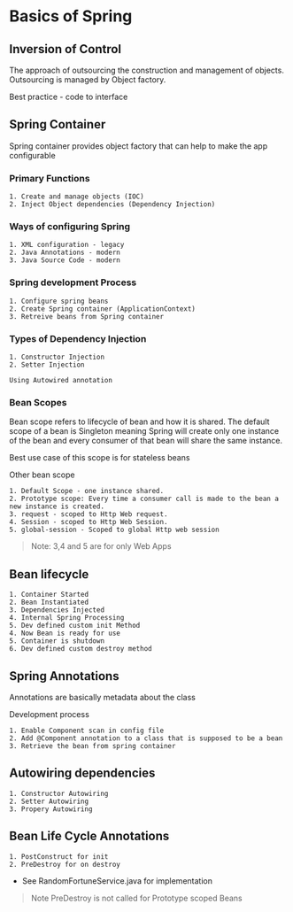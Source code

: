 # Basics of Spring

## Inversion of Control

The approach of outsourcing the construction and management of objects. Outsourcing is managed by Object factory.

Best practice - code to interface

## Spring Container

Spring container provides object factory that can help to make the app configurable

### Primary Functions

    1. Create and manage objects (IOC)
    2. Inject Object dependencies (Dependency Injection)

### Ways of configuring Spring

    1. XML configuration - legacy
    2. Java Annotations - modern
    3. Java Source Code - modern

### Spring development Process

    1. Configure spring beans
    2. Create Spring container (ApplicationContext)
    3. Retreive beans from Spring container

### Types of Dependency Injection

    1. Constructor Injection
    2. Setter Injection

    Using Autowired annotation

### Bean Scopes

Bean scope refers to lifecycle of bean and how it is shared. The default scope of a bean is Singleton meaning Spring
will create only one instance of the bean and every consumer of that bean will share the same instance.

Best use case of this scope is for stateless beans

Other bean scope

    1. Default Scope - one instance shared.
    2. Prototype scope: Every time a consumer call is made to the bean a new instance is created.
    3. request - scoped to Http Web request.
    4. Session - scoped to Http Web Session.
    5. global-session - Scoped to global Http web session

>Note: 3,4 and 5 are for only Web Apps


## Bean lifecycle

    1. Container Started
    2. Bean Instantiated
    3. Dependencies Injected
    4. Internal Spring Processing
    5. Dev defined custom init Method
    4. Now Bean is ready for use
    5. Container is shutdown
    6. Dev defined custom destroy method

## Spring Annotations

Annotations are basically metadata about the class

Development process 

    1. Enable Component scan in config file
    2. Add @Component annotation to a class that is supposed to be a bean
    3. Retrieve the bean from spring container

## Autowiring dependencies

    1. Constructor Autowiring
    2. Setter Autowiring
    3. Propery Autowiring

## Bean Life Cycle Annotations
    
    1. PostConstruct for init
    2. PreDestroy for on destroy

 - See RandomFortuneService.java for implementation
> Note PreDestroy is not called for Prototype scoped Beans